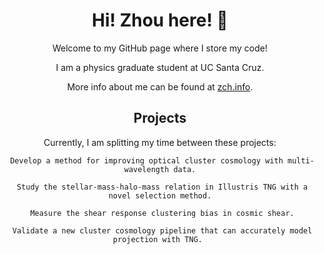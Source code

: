 <div align="center">
<h1> Hi! Zhou here! 👋 </h1>


Welcome to my GitHub page where I store my code! 

I am a physics graduate student at UC Santa Cruz. 

More info about me can be found at [zch.info](http://www.zch.info).

## Projects

Currently, I am splitting my time between these projects:
```
 Develop a method for improving optical cluster cosmology with multi-wavelength data.

 Study the stellar-mass-halo-mass relation in Illustris TNG with a novel selection method.

 Measure the shear response clustering bias in cosmic shear.

 Validate a new cluster cosmology pipeline that can accurately model projection with TNG. 
```

